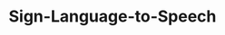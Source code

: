---
word: "true"

title: "Sign-Language-to-Speech"

categories: ['']

tags: ['Sign', 'Language', 'to', 'Speech']

arwords: 'تحويل لغة الإشارة إلى كلام'

arexps: []

enwords: ['Sign-Language-to-Speech']

enexps: []

arlexicons: 'ح'

enlexicons: 'S'

authors: ['Ruqayya Roshdy']

translators: ['']

citations: 'مقدمة في حوسبة اللغة العربية'

sources: 'مركز الملك عبدالله بن عبدالعزيز الدولي لخدمة اللغة العربية'

slug: ""
---
